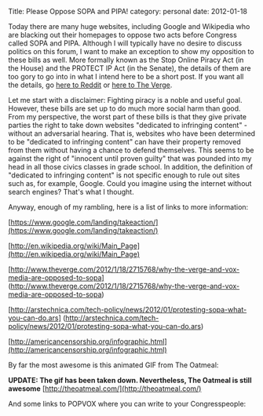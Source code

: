 Title: Please Oppose SOPA and PIPA!
category: personal
date: 2012-01-18

Today there are many huge websites, including Google and Wikipedia who are blacking out their homepages to oppose two acts before Congress called SOPA and PIPA. Although I will typically have no desire to discuss politics on this forum, I want to make an exception to show my opposition to these bills as well. More formally known as the Stop Online Piracy Act (in the House) and the PROTECT IP Act (in the Senate), the details of them are too gory to go into in what I intend here to be a short post. If you want all the details, go [here to Reddit](http://blog.reddit.com/2012/01/technical-examination-of-sopa-and.html) or [here to The Verge](http://www.theverge.com/2011/12/22/2648219/stop-online-piracy-act-sopa-what-is-it).
<!--more-->

Let me start with a disclaimer: Fighting piracy is a noble and useful goal. However, these bills are set up to do much more social harm than good. From my perspective, the worst part of these bills is that they give private parties the right to take down websites "dedicated to infringing content" - without an adversarial hearing. That is, websites who have been determined to be "dedicated to infringing content" can have their property removed from them without having a chance to defend themselves. This seems to be against the right of "innocent until proven guilty" that was pounded into my head in all those civics classes in grade school. In addition, the definition of "dedicated to infringing content" is not specific enough to rule out sites such as, for example, Google. Could you imagine using the internet without search engines? That's what I thought.

Anyway, enough of my rambling, here is a list of links to more information:

[https://www.google.com/landing/takeaction/](https://www.google.com/landing/takeaction/)

[http://en.wikipedia.org/wiki/Main_Page](http://en.wikipedia.org/wiki/Main_Page)

[http://www.theverge.com/2012/1/18/2715768/why-the-verge-and-vox-media-are-opposed-to-sopa]
(http://www.theverge.com/2012/1/18/2715768/why-the-verge-and-vox-media-are-opposed-to-sopa)

[http://arstechnica.com/tech-policy/news/2012/01/protesting-sopa-what-you-can-do.ars]
(http://arstechnica.com/tech-policy/news/2012/01/protesting-sopa-what-you-can-do.ars)

[http://americancensorship.org/infographic.html](http://americancensorship.org/infographic.html)

By far the most awesome is this animated GIF from The Oatmeal:

**UPDATE: The gif has been taken down. Nevertheless, The Oatmeal is still awesome**
[http://theoatmeal.com/](http://theoatmeal.com/)

And some links to POPVOX where you can write to your Congresspeople:
<script src="https://www.popvox.com/widgets/js/bill.js?bill=112/hr3261&amp;title=1"> </script>
<script src="https://www.popvox.com/widgets/js/bill.js?bill=112/s968&amp;title=1"> </script>

